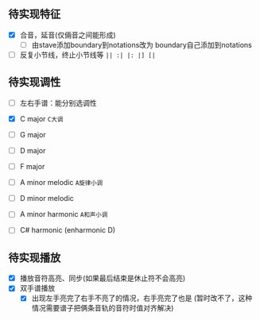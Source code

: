 ## 待实现特征
- [x] 合音，延音(仅倆音之间能形成)
  - [ ] 由stave添加boundary到notations改为 boundary自己添加到notations
- [ ] 反复小节线，终止小节线等 `|| :| |: |] [|`

## 待实现调性
- [ ] 左右手谱：能分别选调性
- [x] C major `C大调`
- [ ] G major
- [ ] D major
- [ ] F major
- [ ] A minor melodic `A旋律小调`
- [ ] D minor melodic
- [ ] A minor harmonic `A和声小调`
- [ ] C# harmonic (enharmonic D)


## 待实现播放
- [x] 播放音符高亮、同步(如果最后结束是休止符不会高亮)
- [x] 双手谱播放
  - [x] 出现左手亮完了右手不亮了的情况，右手亮完了也是 (暂时改不了，这种情况需要谱子把俩条音轨的音符时值对齐解决)
